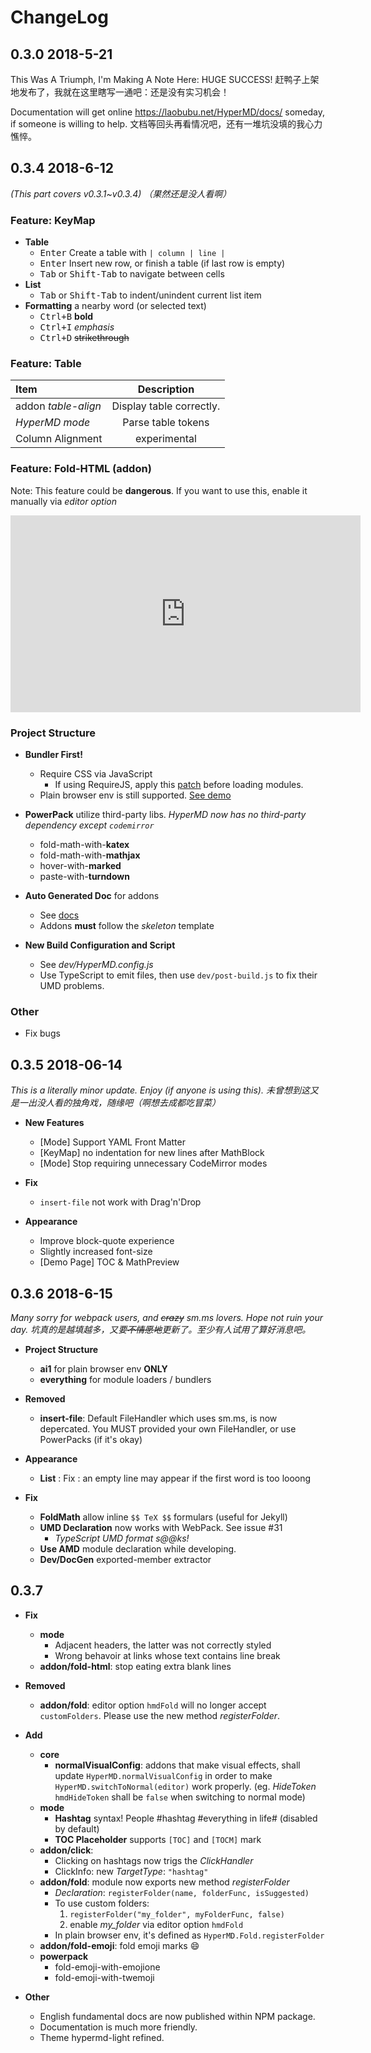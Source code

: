 # ChangeLog

## 0.3.0 2018-5-21

This Was A Triumph, I'm Making A Note Here: HUGE SUCCESS!
赶鸭子上架地发布了，我就在这里瞎写一通吧：还是没有实习机会！

Documentation will get online <https://laobubu.net/HyperMD/docs/> someday, if someone is willing to help.
文档等回头再看情况吧，还有一堆坑没填的我心力憔悴。

## 0.3.4 2018-6-12

*(This part covers v0.3.1~v0.3.4)*
*（果然还是没人看啊）*

### Feature: KeyMap

+ **Table**
  - <kbd>Enter</kbd> Create a table with `| column | line |`
  - <kbd>Enter</kbd> Insert new row, or finish a table (if last row is empty)
  - <kbd>Tab</kbd> or <kbd>Shift-Tab</kbd> to navigate between cells
+ **List**
  - <kbd>Tab</kbd> or <kbd>Shift-Tab</kbd> to indent/unindent current list item
+ **Formatting** a nearby word (or selected text)
  - <kbd>Ctrl+B</kbd> **bold**
  - <kbd>Ctrl+I</kbd> *emphasis*
  - <kbd>Ctrl+D</kbd> ~~strikethrough~~

### Feature: Table

| Item | Description |
| :------- | :-------: |
| addon *table-align* | Display table correctly. |
| *HyperMD mode*  | Parse table tokens |
| Column Alignment  | experimental  |

### Feature: Fold-HTML (addon)

Note: This feature could be **dangerous**. If you want to use this, enable it manually via *editor option*

<iframe width="560" height="315" src="https://www.youtube.com/embed/QH2-TGUlwu4?rel=0" frameborder="0" allow="autoplay; encrypted-media" allowfullscreen></iframe>


### Project Structure

+ **Bundler First!**
  + Require CSS via JavaScript
    + If using RequireJS, apply this [patch](./demo/patch-requirejs.js) before loading modules.
  + Plain browser env is still supported. [See demo](./docs/examples/ai1.html)

+ **PowerPack** utilize third-party libs.
  *HyperMD now has no third-party dependency except `codemirror`*

  - fold-math-with-**katex**
  - fold-math-with-**mathjax**
  - hover-with-**marked**
  - paste-with-**turndown**

+ **Auto Generated Doc** for addons
  - See [docs](./docs)
  - Addons **must** follow the *skeleton* template

+ **New Build Configuration and Script**
  + See *dev/HyperMD.config.js*
  + Use TypeScript to emit files, then use `dev/post-build.js` to fix their UMD problems.

### Other

- Fix bugs

## 0.3.5 2018-06-14

*This is a literally minor update. Enjoy (if anyone is using this).*
*未曾想到这又是一出没人看的独角戏，随缘吧（啊想去成都吃冒菜）*

* **New Features**
  * [Mode] Support YAML Front Matter
  * [KeyMap] no indentation for new lines after MathBlock
  * [Mode] Stop requiring unnecessary CodeMirror modes

* **Fix**
  * `insert-file` not work with Drag'n'Drop

* **Appearance**
  * Improve block-quote experience
  * Slightly increased font-size
  * [Demo Page] TOC & MathPreview

## 0.3.6  2018-6-15

*Many sorry for webpack users, and ~~crazy~~ sm.ms lovers. Hope not ruin your day.*
*坑真的是越填越多，又要~~不情愿地~~更新了。至少有人试用了算好消息吧。*

* **Project Structure**
  * **ai1** for plain browser env **ONLY**
  * **everything** for module loaders / bundlers

* **Removed**
  * **insert-file**: Default FileHandler which uses sm.ms, is now depercated.
    You MUST provided your own FileHandler, or use PowerPacks (if it's okay)

* **Appearance**
  * **List** : Fix : an empty line may appear if the first word is too looong

* **Fix**
  * **FoldMath** allow inline `$$ TeX $$` formulars (useful for Jekyll)
  * **UMD Declaration** now works with WebPack. See issue #31
    - *TypeScript UMD format s@@ks!*
  * **Use AMD** module declaration while developing.
  * **Dev/DocGen** exported-member extractor

## 0.3.7

* **Fix**
  * **mode**
    + Adjacent headers, the latter was not correctly styled
    + Wrong behavoir at links whose text contains line break
  * **addon/fold-html**: stop eating extra blank lines

* **Removed**
  * **addon/fold**: editor option `hmdFold` will no longer accept `customFolders`.
    Please use the new method *registerFolder*.

* **Add**
  * **core**
    * **normalVisualConfig**: addons that make visual effects, shall update `HyperMD.normalVisualConfig`
      in order to make `HyperMD.switchToNormal(editor)` work properly.
      (eg. _HideToken_ `hmdHideToken` shall be `false` when switching to normal mode)
  * **mode**
    * **Hashtag** syntax! People #hashtag #everything in life# (disabled by default)
    * **TOC Placeholder** supports `[TOC]` and `[TOCM]` mark
  * **addon/click**:
    - Clicking on hashtags now trigs the _ClickHandler_
    - ClickInfo: new _TargetType_: `"hashtag"`
  * **addon/fold**: module now exports new method *registerFolder*
    * *Declaration*: `registerFolder(name, folderFunc, isSuggested)`
    * To use custom folders:
      1. `registerFolder("my_folder", myFolderFunc, false)`
      2. enable *my_folder* via editor option `hmdFold`
    * In plain browser env, it's defined as `HyperMD.Fold.registerFolder`
  * **addon/fold-emoji**: fold emoji marks :smile:
  * **powerpack**
    + fold-emoji-with-emojione
    + fold-emoji-with-twemoji

* **Other**
  * English fundamental docs are now published within NPM package.
  * Documentation is much more friendly.
  * Theme hypermd-light refined.

